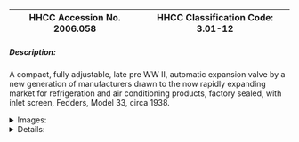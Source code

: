 | **HHCC Accession No. 2006.058** |**HHCC Classification Code:  3.01-12**|
| ----------- | ----------- |
##### Description:
A compact, fully adjustable, late pre WW II, automatic expansion valve by a new generation of manufacturers drawn to the now rapidly expanding market for refrigeration and air conditioning products, factory sealed, with inlet screen, Fedders, Model 33, circa 1938.


<details>
	<summary>Images:</summary>
<div class="gallery gallery-wrapper--full" contenteditable="false" data-is-empty="false" data-translation="Add images" data-columns="6">
<figure class="gallery__item"><a href="#DOMAIN_NAME#gallery/3.01-12.jpg" data-size="1830x1081"><img src="#DOMAIN_NAME#gallery/3.01-12-thumbnail.jpg" alt=""></a></figure>
<figure class="gallery__item"><a href="#DOMAIN_NAME#gallery/3.01-12a.jpg" data-size="2119x1119"><img src="#DOMAIN_NAME#gallery/3.01-12a-thumbnail.jpg" alt=""></a></figure>
</div>
</details>


<details>
	<summary>Details:</summary>

##### Group:
3.01 Refrigerant Flow Controls - Household

##### Make:
Fedders

##### Manufacturer:
Fedders

##### Model:
33

##### Serial No.:
Body numbers, 63, 57

##### Size:
4 x 3 x 2 in. h

##### Weight:
1.5 lbs.

##### Circa:
1938

##### Rating:
Exhibit, education, and research quality, illustrating the engineering design, construction, and operating principles of a late, pre WW II, expansion valve produced by a new generation of refrigeration and air conditioning equipment manufacturers

##### Patent Date/Number:


##### Provenance:
From York County (York Region) Ontario, once a rich agricultural hinterlands, attracting early settlement in the last years of the 18th century. Located on the north slopes of the Oak Ridges Moraine, within 20 miles of Toronto, the County would also attract early ex-urban development, to be come a wealthy market place for the emerging household and consumer technologies of the early and mid 20th century. 

This artifact was discovered in the 1950's in the used stock of T. H. Oliver, Refrigeration and Electric Sales and Service, Aurora, Ontario, an early worker in the field of agricultural, industrial and consumer technology.

##### Type and Design:


##### Construction:


##### Material:


##### Special Features:


##### Accessories:


##### Capacities:


##### Performance Characteristics:


##### Operation:


##### Control and Regulation:


##### Targeted Market Segment:


##### Consumer Acceptance:


##### Merchandising:


##### Market Price:


##### Technological Significance:
A factory sealed, non-field serviceable expansion valve would seem to mark a new era in the development of expansion valve technology. 
More confident in the engineering performance and reliability of the product, the manufacturer has been able to reduce costs, and produce a more compact, lighter weight valve, without the need for field service access. Bolted flanges and gaskets have disappeared, with the accompanying risks of refrigerant leaks. 
The contrast with the construction of valves by Frigidaire a few years earlier is  marked. See for example ID # 181, 180.

##### Industrial Significance:
With the post WW II years would come a profound shift in the structure of the refrigeration and air conditioning industry. A new generation of manufacturers would be drawn to the now rapidly expanding market for refrigeration and air conditioning products. The brand names of Kelvinator and Frigidaire would gradually fade from prominence, as new players, such as Fedders, captured an ever increasing proportion of market share.
It has been noted that the name Fedders was associated with the manufacture of automobile radiators in the pre WW II years, a matter to be confirmed. Experienced in finned radiator engineering and assembly would provide such a manufacturer with a possible entry point into the refrigeration and air conditioning business.
Shortly after WW II, the Fedders name came to be associated with the manufacturer of name brand window air conditioners, in the late 1940, and 50. 
A well honoured name, the company still manufactures and markets air treatment and thermal technology products, including air conditioners, de humidifiers air cleaners etc, under a wide range of well known trade marks, including: Emerson, Airtemp, and Trion [Business. Com web site, 050321]

##### Socio-economic Significance:


##### Socio-cultural Significance:


##### Donor:
G. Leslie Oliver, The T. H. Oliver HVACR Collection

##### HHCC Storage Location:


##### Tracking:


##### Bibliographic References:


##### Notes:


##### Related Reports:

</details>
